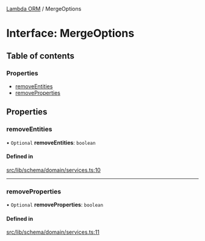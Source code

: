 [Lambda ORM](../README.md) / MergeOptions

# Interface: MergeOptions

## Table of contents

### Properties

- [removeEntities](MergeOptions.md#removeentities)
- [removeProperties](MergeOptions.md#removeproperties)

## Properties

### removeEntities

• `Optional` **removeEntities**: `boolean`

#### Defined in

[src/lib/schema/domain/services.ts:10](https://github.com/lambda-orm/lambdaorm-base/blob/5677862/src/lib/schema/domain/services.ts#L10)

___

### removeProperties

• `Optional` **removeProperties**: `boolean`

#### Defined in

[src/lib/schema/domain/services.ts:11](https://github.com/lambda-orm/lambdaorm-base/blob/5677862/src/lib/schema/domain/services.ts#L11)
